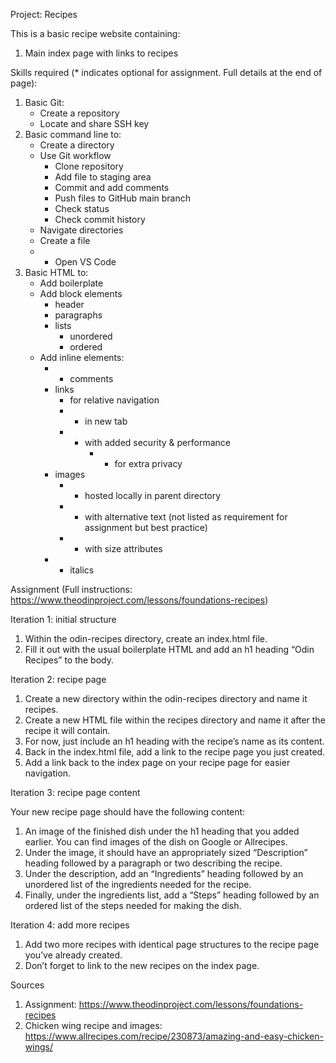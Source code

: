 <!-- TO DO: 
- Continue updating skills and sources as you go along -->

Project: Recipes

This is a basic recipe website containing:
1. Main index page with links to recipes

Skills required (* indicates optional for assignment. Full details at the end of page):
1. Basic Git:
    - Create a repository
    - Locate and share SSH key
2. Basic command line to:
    - Create a directory
    - Use Git workflow
        - Clone repository
        - Add file to staging area
        - Commit and add comments
        - Push files to GitHub main branch
        - Check status
        - Check commit history
    - Navigate directories
    - Create a file
    - * Open VS Code
3. Basic HTML to:
    - Add boilerplate
    - Add block elements
        - header
        - paragraphs
        - lists
            - unordered
            - ordered
    - Add inline elements:
        - * comments
        - links
            - for relative navigation
            - * in new tab
            - * with added security & performance
                - * for extra privacy
        - images
            - * hosted locally in parent directory
            - * with alternative text (not listed as requirement for assignment but best practice)
            - * with size attributes
        - * italics

Assignment (Full instructions: https://www.theodinproject.com/lessons/foundations-recipes)

Iteration 1: initial structure
1. Within the odin-recipes directory, create an index.html file.
2. Fill it out with the usual boilerplate HTML and add an h1 heading “Odin Recipes” to the body.

Iteration 2: recipe page
1. Create a new directory within the odin-recipes directory and name it recipes.
2. Create a new HTML file within the recipes directory and name it after the recipe it will contain. 
3. For now, just include an h1 heading with the recipe’s name as its content.
4. Back in the index.html file, add a link to the recipe page you just created. 
5. Add a link back to the index page on your recipe page for easier navigation. 

Iteration 3: recipe page content

Your new recipe page should have the following content:
1. An image of the finished dish under the h1 heading that you added earlier. You can find images of the dish on Google or Allrecipes.
2. Under the image, it should have an appropriately sized “Description” heading followed by a paragraph or two describing the recipe.
3. Under the description, add an “Ingredients” heading followed by an unordered list of the ingredients needed for the recipe.
4. Finally, under the ingredients list, add a “Steps” heading followed by an ordered list of the steps needed for making the dish.

Iteration 4: add more recipes
1. Add two more recipes with identical page structures to the recipe page you’ve already created.
2. Don’t forget to link to the new recipes on the index page.

Sources
1. Assignment: https://www.theodinproject.com/lessons/foundations-recipes
2. Chicken wing recipe and images: https://www.allrecipes.com/recipe/230873/amazing-and-easy-chicken-wings/